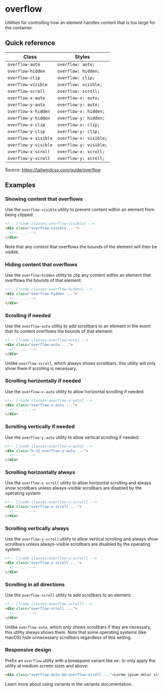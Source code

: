 # overflow

Utilities for controlling how an element handles content that is too large for the container.

## Quick reference

| Class | Styles |
|---|---|
| `overflow-auto` | `overflow: auto;` |
| `overflow-hidden` | `overflow: hidden;` |
| `overflow-clip` | `overflow: clip;` |
| `overflow-visible` | `overflow: visible;` |
| `overflow-scroll` | `overflow: scroll;` |
| `overflow-x-auto` | `overflow-x: auto;` |
| `overflow-y-auto` | `overflow-y: auto;` |
| `overflow-x-hidden` | `overflow-x: hidden;` |
| `overflow-y-hidden` | `overflow-y: hidden;` |
| `overflow-x-clip` | `overflow-x: clip;` |
| `overflow-y-clip` | `overflow-y: clip;` |
| `overflow-x-visible` | `overflow-x: visible;` |
| `overflow-y-visible` | `overflow-y: visible;` |
| `overflow-x-scroll` | `overflow-x: scroll;` |
| `overflow-y-scroll` | `overflow-y: scroll;` |

Source: https://tailwindcss.com/guide/overflow

## Examples

### Showing content that overflows

Use the `overflow-visible` utility to prevent content within an element from being clipped:

```html
<!-- [!code classes:overflow-visible] -->
<div class="overflow-visible ...">
  <!-- ... -->
</div>
```

Note that any content that overflows the bounds of the element will then be visible.

### Hiding content that overflows

Use the `overflow-hidden` utility to clip any content within an element that overflows the bounds of that element:

```html
<!-- [!code classes:overflow-hidden] -->
<div class="overflow-hidden ...">
  <!-- ... -->
</div>
```

### Scrolling if needed

Use the `overflow-auto` utility to add scrollbars to an element in the event that its content overflows the bounds of that element:

```html
<!-- [!code classes:overflow-auto] -->
<div class="overflow-auto ...">
  <!-- ... -->
</div>
```

Unlike `overflow-scroll`, which always shows scrollbars, this utility will only show them if scrolling is necessary.

### Scrolling horizontally if needed

Use the `overflow-x-auto` utility to allow horizontal scrolling if needed:

```html
<!-- [!code classes:overflow-x-auto] -->
<div class="overflow-x-auto ...">
  <!-- ... -->
</div>
```

### Scrolling vertically if needed

Use the `overflow-y-auto` utility to allow vertical scrolling if needed:

```html
<!-- [!code classes:overflow-y-auto] -->
<div class="h-32 overflow-y-auto ...">
  <!-- ... -->
</div>
```

### Scrolling horizontally always

Use the `overflow-x-scroll` utility to allow horizontal scrolling and always show scrollbars unless always-visible scrollbars are disabled by the operating system:

```html
<!-- [!code classes:overflow-x-scroll] -->
<div class="overflow-x-scroll ...">
  <!-- ... -->
</div>
```

### Scrolling vertically always

Use the `overflow-y-scroll` utility to allow vertical scrolling and always show scrollbars unless always-visible scrollbars are disabled by the operating system:

```html
<!-- [!code classes:overflow-y-scroll] -->
<div class="overflow-y-scroll ...">
  <!-- ... -->
</div>
```

### Scrolling in all directions

Use the `overflow-scroll` utility to add scrollbars to an element:

```html
<!-- [!code classes:overflow-scroll] -->
<div class="overflow-scroll ...">
  <!-- ... -->
</div>
```

Unlike `overflow-auto`, which only shows scrollbars if they are necessary, this utility always shows them. Note that some operating systems (like macOS) hide unnecessary scrollbars regardless of this setting.

### Responsive design

Prefix an `overflow` utility with a breakpoint variant like `md:` to only apply the utility at medium screen sizes and above:

```html
<div class="overflow-auto md:overflow-scroll ...">Lorem ipsum dolor sit amet...</div>
```

Learn more about using variants in the variants documentation.
